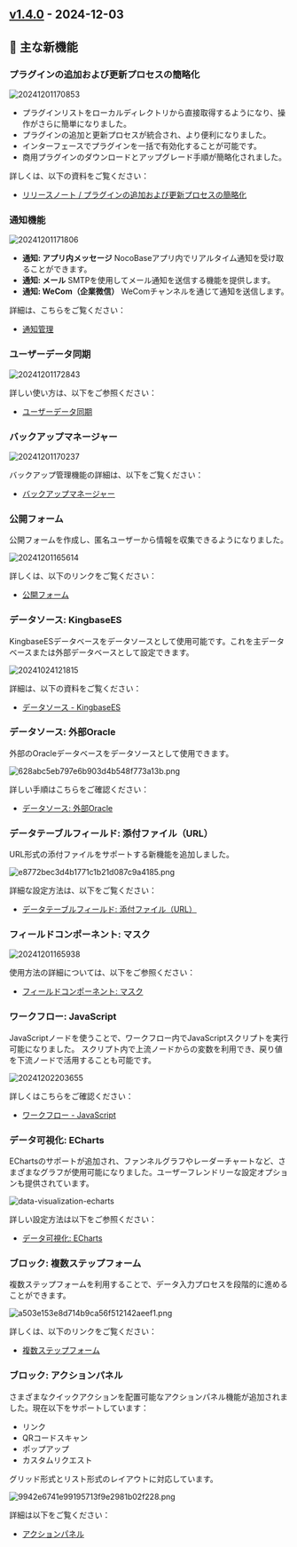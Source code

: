 ## [v1.4.0](https://github.com/nocobase/nocobase/compare/v1.3.53...v1.4.0) - 2024-12-03

## 🎉 主な新機能

### プラグインの追加および更新プロセスの簡略化

![20241201170853](https://static-docs.nocobase.com/20241201170853.png)

* プラグインリストをローカルディレクトリから直接取得するようになり、操作がさらに簡単になりました。
* プラグインの追加と更新プロセスが統合され、より便利になりました。
* インターフェースでプラグインを一括で有効化することが可能です。
* 商用プラグインのダウンロードとアップグレード手順が簡略化されました。

詳しくは、以下の資料をご覧ください：

* [リリースノート / プラグインの追加および更新プロセスの簡略化](https://www.nocobase.com/ja/blog/simplify-the-process-of-adding-and-updating-plugins)

### 通知機能

![20241201171806](https://static-docs.nocobase.com/20241201171806.png)

* **通知: アプリ内メッセージ**
  NocoBaseアプリ内でリアルタイム通知を受け取ることができます。
* **通知: メール**
  SMTPを使用してメール通知を送信する機能を提供します。
* **通知: WeCom（企業微信）**
  WeComチャンネルを通じて通知を送信します。

詳細は、こちらをご覧ください：

* [通知管理](https://docs-jp.nocobase.com/handbook/notification-manager)

### ユーザーデータ同期

![20241201172843](https://static-docs.nocobase.com/20241201172843.png)

詳しい使い方は、以下をご参照ください：

* [ユーザーデータ同期](https://docs-jp.nocobase.com/handbook/user-data-sync)

### バックアップマネージャー

![20241201170237](https://static-docs.nocobase.com/20241201170237.png)

バックアップ管理機能の詳細は、以下をご覧ください：

* [バックアップマネージャー](https://docs-jp.nocobase.com/handbook/backups)

### 公開フォーム

公開フォームを作成し、匿名ユーザーから情報を収集できるようになりました。

![20241201165614](https://static-docs.nocobase.com/20241201165614.png)

詳しくは、以下のリンクをご覧ください：

* [公開フォーム](https://docs-jp.nocobase.com/handbook/public-forms)

### データソース: KingbaseES

KingbaseESデータベースをデータソースとして使用可能です。これを主データベースまたは外部データベースとして設定できます。

![20241024121815](https://static-docs.nocobase.com/20241024121815.png)

詳細は、以下の資料をご覧ください：

* [データソース - KingbaseES](https://docs-jp.nocobase.com/handbook/data-source-kingbase)

### データソース: 外部Oracle

外部のOracleデータベースをデータソースとして使用できます。

![628abc5eb797e6b903d4b548f773a13b.png](https://static-docs.nocobase.com/628abc5eb797e6b903d4b548f773a13b.png)

詳しい手順はこちらをご確認ください：

* [データソース: 外部Oracle](https://docs-jp.nocobase.com/handbook/data-source-external-oracle)

### データテーブルフィールド: 添付ファイル（URL）

URL形式の添付ファイルをサポートする新機能を追加しました。

![e8772bec3d4b1771c1b21d087c9a4185.png](https://static-docs.nocobase.com/e8772bec3d4b1771c1b21d087c9a4185.png)

詳細な設定方法は、以下をご覧ください：

* [データテーブルフィールド: 添付ファイル（URL）](https://docs-jp.nocobase.com/handbook/field-attachment-url)

### フィールドコンポーネント: マスク

![20241201165938](https://static-docs.nocobase.com/20241201165938.png)

使用方法の詳細については、以下をご参照ください：

* [フィールドコンポーネント: マスク](https://docs-jp.nocobase.com/handbook/field-component-mask)

### ワークフロー: JavaScript

JavaScriptノードを使うことで、ワークフロー内でJavaScriptスクリプトを実行可能になりました。
スクリプト内で上流ノードからの変数を利用でき、戻り値を下流ノードで活用することも可能です。

![20241202203655](https://static-docs.nocobase.com/20241202203655.png)

詳しくはこちらをご確認ください：

* [ワークフロー - JavaScript](https://docs-jp.nocobase.com/handbook/workflow-javascript)

### データ可視化: ECharts

EChartsのサポートが追加され、ファンネルグラフやレーダーチャートなど、さまざまなグラフが使用可能になりました。ユーザーフレンドリーな設定オプションも提供されています。

![data-visualization-echarts](https://static-docs.nocobase.com/202410091022965.png)

詳しい設定方法は以下をご参照ください：

* [データ可視化: ECharts](https://docs-jp.nocobase.com/handbook/data-visualization-echarts)

### ブロック: 複数ステップフォーム

複数ステップフォームを利用することで、データ入力プロセスを段階的に進めることができます。

![a503e153e8d714b9ca56f512142aeef1.png](https://static-docs.nocobase.com/a503e153e8d714b9ca56f512142aeef1.png)

詳しくは、以下のリンクをご覧ください：

* [複数ステップフォーム](https://docs-jp.nocobase.com/handbook/block-multi-step-from)

### ブロック: アクションパネル

さまざまなクイックアクションを配置可能なアクションパネル機能が追加されました。現在以下をサポートしています：

* リンク
* QRコードスキャン
* ポップアップ
* カスタムリクエスト

グリッド形式とリスト形式のレイアウトに対応しています。

![9942e6741e99195713f9e2981b02f228.png](https://static-docs.nocobase.com/9942e6741e99195713f9e2981b02f228.png)

詳細は以下をご覧ください：

* [アクションパネル](https://docs-jp.nocobase.com/handbook/block-action-panel)
